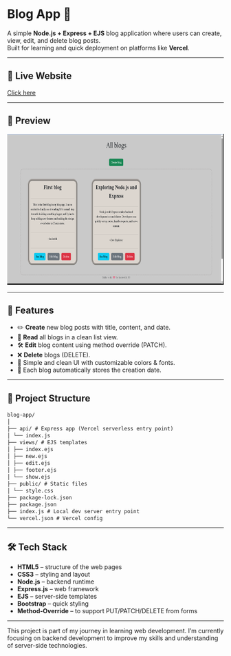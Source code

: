 # Blog App 📝

A simple **Node.js + Express + EJS** blog application where users can create, view, edit, and delete blog posts.  
Built for learning and quick deployment on platforms like **Vercel**.

---
## 🚀 Live Website
[Click here](https://blog-app-theta-dun.vercel.app/blogs)

---

## 👀 Preview
<img src="preview.png" alt="App Preview" width="600" height="350" />

---


## 🚀 Features
- ✏️ **Create** new blog posts with title, content, and date.
- 📖 **Read** all blogs in a clean list view.
- 🛠 **Edit** blog content using method override (PATCH).
- ❌ **Delete** blogs (DELETE).
- 🎨 Simple and clean UI with customizable colors & fonts.
- 📅 Each blog automatically stores the creation date.

---

## 📂 Project Structure

```
blog-app/
│
├── api/ # Express app (Vercel serverless entry point)
│ └── index.js
├── views/ # EJS templates
│ ├── index.ejs
│ ├── new.ejs
│ ├── edit.ejs
│ ├── footer.ejs
│ └── show.ejs
├── public/ # Static files
│ └── style.css
├── package-lock.json
├── package.json
├── index.js # Local dev server entry point
└── vercel.json # Vercel config

```

---

## 🛠 Tech Stack
- **HTML5** – structure of the web pages
- **CSS3** – styling and layout
- **Node.js** – backend runtime
- **Express.js** – web framework
- **EJS** – server-side templates
- **Bootstrap** – quick styling
- **Method-Override** – to support PUT/PATCH/DELETE from forms

---

This project is part of my journey in learning web development.
I’m currently focusing on backend development to improve my skills and understanding of server-side technologies.
